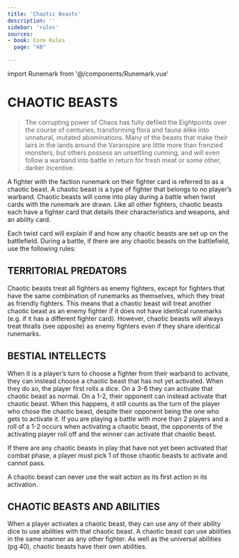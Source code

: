 ```yaml
---
title: 'Chaotic Beasts'
description: ''
sidebar: 'rules'
sources:
- book: Core Rules
  page: "48"

---
```

import Runemark from '@/components/Runemark.vue'

# CHAOTIC BEASTS

> The corrupting power of Chaos has fully defiled the Eightpoints over the course of centuries, transforming flora and fauna alike into unnatural, mutated abominations. Many of the beasts that make their lairs in the lands around the Varanspire are little more than frenzied monsters, but others possess an unsettling cunning, and will even follow a warband into battle in return for fresh meat or some other, darker incentive.

A fighter with the <Runemark mark="Chaotic Beast" /> faction runemark on their fighter card is referred to as a chaotic beast. A chaotic beast is a type of fighter that belongs to no player’s warband. Chaotic beasts will come into play during a battle when twist cards with the <Runemark mark="WILD CREATURES" /> runemark are drawn. Like all other fighters, chaotic beasts each have a fighter card that details their characteristics and weapons, and an ability card.

Each twist card will explain if and how any chaotic beasts are set up on the battlefield. During a battle, if there are any chaotic beasts on the battlefield, use the following rules:

## TERRITORIAL PREDATORS 

Chaotic beasts treat all fighters as enemy fighters, except for fighters that have the same combination of runemarks as themselves, which they treat as friendly fighters. This means that a chaotic beast will treat another chaotic beast as an enemy fighter if it does not have identical runemarks (e.g. if it has a different fighter card). However, chaotic beasts will always treat thralls (see opposite) as enemy fighters even if they share identical runemarks.

## BESTIAL INTELLECTS 

When it is a player’s turn to choose a fighter from their warband to activate, they can instead choose a chaotic beast that has not yet activated. When they do so, the player first rolls a dice. On a 3-6 they can activate that chaotic beast as normal. On a 1-2, their opponent can instead activate that chaotic beast. When this happens, it still counts as the turn of the player who chose the chaotic beast, despite their opponent being the one who gets to activate it. If you are playing a battle with more than 2 players and a roll of a 1-2 occurs when activating a chaotic beast, the opponents of the activating player roll off and the winner can activate that chaotic beast.

If there are any chaotic beasts in play that have not yet been activated that combat phase, a player must pick 1 of those chaotic beasts to activate and cannot pass.

A chaotic beast can never use the wait action as its first action in its activation.

## CHAOTIC BEASTS AND ABILITIES 

When a player activates a chaotic beast, they can use any of their ability dice to use abilities with that chaotic beast. A chaotic beast can use abilities in the same manner as any other fighter. As well as the universal abilities (pg 40), chaotic beasts have their own abilities. 

